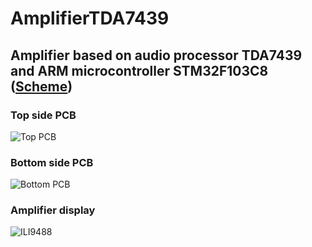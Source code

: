 # AmplifierTDA7439

## Amplifier based on audio processor TDA7439 and ARM microcontroller STM32F103C8 ([Scheme](https://easyeda.com/Electrician/amplifiertda7439))

### Top side PCB
![Top PCB](https://user-images.githubusercontent.com/42692616/65070154-c67d5300-d994-11e9-81be-1356e5f1a1e5.png)

### Bottom side PCB
![Bottom PCB](https://user-images.githubusercontent.com/42692616/65070163-caa97080-d994-11e9-91ca-fde0ee7ce84a.png)

### Amplifier display
![ILI9488](https://user-images.githubusercontent.com/42692616/65071613-d6e2fd00-d997-11e9-89d7-902ac3cd79f4.png)
